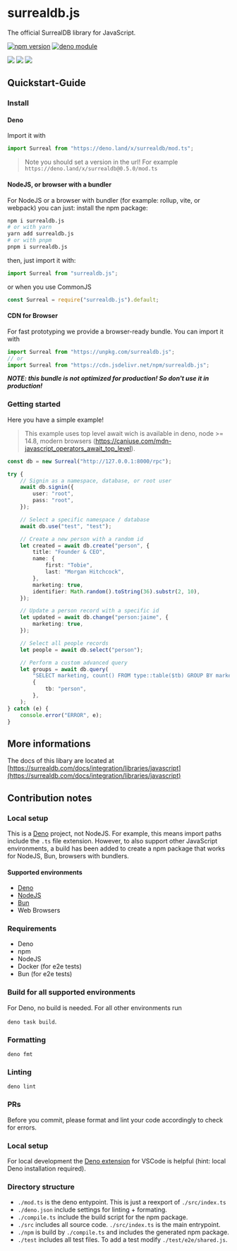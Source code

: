 # surrealdb.js

The official SurrealDB library for JavaScript.

[![npm version](https://badge.fury.io/js/surrealdb.js.svg)](https://badge.fury.io/js/surrealdb.js)
[![deno module](https://shield.deno.dev/x/surrealdb)](https://deno.land/x/surrealdb)

[![](https://img.shields.io/badge/status-beta-ff00bb.svg?style=flat-square)](https://github.com/surrealdb/surrealdb.js)
[![](https://img.shields.io/badge/docs-view-44cc11.svg?style=flat-square)](https://surrealdb.com/docs/integration/libraries/javascript)
[![](https://img.shields.io/badge/license-Apache_License_2.0-00bfff.svg?style=flat-square)](https://github.com/surrealdb/surrealdb.js)

## Quickstart-Guide

### Install

#### Deno

Import it with

```ts
import Surreal from "https://deno.land/x/surrealdb/mod.ts";
```

> Note you should set a version in the url! For example
> `https://deno.land/x/surrealdb@0.5.0/mod.ts`

#### NodeJS, or browser with a bundler

For NodeJS or a browser with bundler (for example: rollup, vite, or webpack) you can just:
install the npm package:

```sh
npm i surrealdb.js
# or with yarn
yarn add surrealdb.js
# or with pnpm
pnpm i surrealdb.js
```

then, just import it with:

```ts
import Surreal from "surrealdb.js";
```

or when you use CommonJS

```ts
const Surreal = require("surrealdb.js").default;
```

#### CDN for Browser

For fast prototyping we provide a browser-ready bundle. You can import it with

```ts
import Surreal from "https://unpkg.com/surrealdb.js";
// or
import Surreal from "https://cdn.jsdelivr.net/npm/surrealdb.js";
```

_**NOTE: this bundle is not optimized for production! So don't use it in
production!**_

### Getting started

Here you have a simple example!

> This example uses top level await wich is available in deno, node >= 14.8,
> modern browsers
> (https://caniuse.com/mdn-javascript_operators_await_top_level).

```ts
const db = new Surreal("http://127.0.0.1:8000/rpc");

try {
	// Signin as a namespace, database, or root user
	await db.signin({
		user: "root",
		pass: "root",
	});

	// Select a specific namespace / database
	await db.use("test", "test");

	// Create a new person with a random id
	let created = await db.create("person", {
		title: "Founder & CEO",
		name: {
			first: "Tobie",
			last: "Morgan Hitchcock",
		},
		marketing: true,
		identifier: Math.random().toString(36).substr(2, 10),
	});

	// Update a person record with a specific id
	let updated = await db.change("person:jaime", {
		marketing: true,
	});

	// Select all people records
	let people = await db.select("person");

	// Perform a custom advanced query
	let groups = await db.query(
		"SELECT marketing, count() FROM type::table($tb) GROUP BY marketing",
		{
			tb: "person",
		},
	);
} catch (e) {
	console.error("ERROR", e);
}
```

## More informations

The docs of this libary are located at
[https://surrealdb.com/docs/integration/libraries/javascript](https://surrealdb.com/docs/integration/libraries/javascript)

## Contribution notes

### Local setup

This is a [Deno](https://deno.land) project, not NodeJS. For example, this means
import paths include the `.ts` file extension. However, to also support other
JavaScript environments, a build has been added to create a npm package that
works for NodeJS, Bun, browsers with bundlers.

#### Supported environments

- [Deno](https://deno.land)
- [NodeJS](https://nodejs.org)
- [Bun](https://bun.sh)
- Web Browsers

### Requirements

- Deno
- npm
- NodeJS
- Docker (for e2e tests)
- Bun (for e2e tests)

### Build for all supported environments

For Deno, no build is needed. For all other environments run

`deno task build`.

### Formatting

`deno fmt`

### Linting

`deno lint`

### PRs

Before you commit, please format and lint your code accordingly to check for
errors.

### Local setup

For local development the
[Deno extension](https://marketplace.visualstudio.com/items?itemName=denoland.vscode-deno)
for VSCode is helpful (hint: local Deno installation required).

### Directory structure

- `./mod.ts` is the deno entypoint. This is just a reexport of `./src/index.ts`
- `./deno.json` include settings for linting + formating.
- `./compile.ts` include the build script for the npm package.
- `./src` includes all source code. `./src/index.ts` is the main entrypoint.
- `./npm` is build by `./compile.ts` and includes the generated npm package.
- `./test` includes all test files. To add a test modify `./test/e2e/shared.js`.

